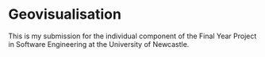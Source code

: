 # Geovisualisation

This is my submission for the individual component of the Final Year Project in Software Engineering at the University of Newcastle.
